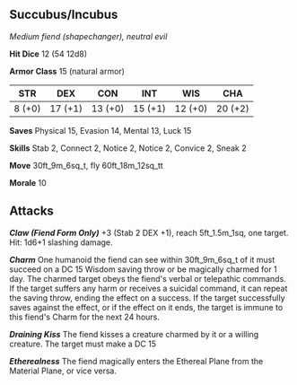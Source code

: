 ## Succubus/Incubus

*Medium fiend (shapechanger), neutral evil*

**Hit Dice** 12 (54 12d8)

**Armor Class** 15 (natural armor)

| STR     | DEX     | CON     | INT     | WIS     | CHA     |
|---------|---------|---------|---------|---------|---------|
|  8 (+0) | 17 (+1) | 13 (+0) | 15 (+1) | 12 (+0) | 20 (+2) |

**Saves** Physical 15, Evasion 14, Mental 13, Luck 15

**Skills** Stab 2, Connect 2, Notice 2, Notice 2, Convice 2, Sneak 2

**Move** 30ft\_9m\_6sq\_t, fly 60ft\_18m\_12sq\_tt

**Morale** 10

## Attacks

***Claw (Fiend Form Only)*** +3 (Stab 2 DEX +1), reach 5ft\_1.5m\_1sq, one target. Hit: 1d6+1 slashing damage.

***Charm*** One humanoid the fiend can see within 30ft\_9m\_6sq\_t of it must succeed on a DC 15 Wisdom saving throw or be magically charmed for 1 day. The charmed target obeys the fiend's verbal or telepathic commands. If the target suffers any harm or receives a suicidal command, it can repeat the saving throw, ending the effect on a success. If the target successfully saves against the effect, or if the effect on it ends, the target is immune to this fiend's Charm for the next 24 hours.

***Draining Kiss*** The fiend kisses a creature charmed by it or a willing creature. The target must make a DC 15

***Etherealness*** The fiend magically enters the Ethereal Plane from the Material Plane, or vice versa.

